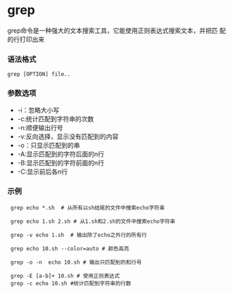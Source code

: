 # grep

grep命令是一种强大的文本搜索工具，它能使用正则表达式搜索文本，并把匹 配的行打印出来

### 语法格式

```shell
grep [OPTION] file..
```

### 参数选项

- -i：忽略大小写
- -c:统计匹配到字符串的次数
- -n:顺便输出行号
- -v:反向选择，显示没有匹配到的内容
- -o：只显示匹配到的串
- -A:显示匹配到的字符后面的n行
- -B:显示匹配到的字符前面的n行
- -C:显示前后各n行

### 示例

```shell
 grep echo *.sh  # 从所有以sh结尾的文件中搜索echo字符串
 
 grep echo 1.sh 2.sh # 从1.sh和2.sh的文件中搜索echo字符串
 
 grep -v echo 1.sh  # 输出除了echo之外行的所有行
 
 grep echo 10.sh --color=auto # 颜色高亮
 
 grep -o -n  echo 10.sh # 输出只匹配到的和行号
 
 grep -E [a-b]+ 10.sh # 使用正则表达式
 grep -c echo 10.sh #统计匹配到字符串的行数
```

